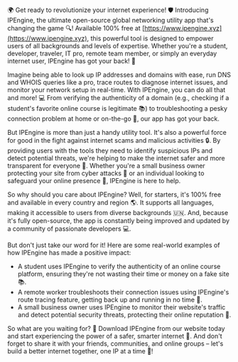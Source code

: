 🌍 Get ready to revolutionize your internet experience! 🛡️ Introducing IPEngine, the ultimate open-source global networking utility app that's changing the game 🔍! Available 100% free at [https://www.ipengine.xyz](https://www.ipengine.xyz), this powerful tool is designed to empower users of all backgrounds and levels of expertise. Whether you're a student, developer, traveler, IT pro, remote team member, or simply an everyday internet user, IPEngine has got your back! 📡

Imagine being able to look up IP addresses and domains with ease, run DNS and WHOIS queries like a pro, trace routes to diagnose internet issues, and monitor your network setup in real-time. With IPEngine, you can do all that and more! 💻 From verifying the authenticity of a domain (e.g., checking if a student's favorite online course is legitimate 📚) to troubleshooting a pesky connection problem at home or on-the-go 🔧, our app has got your back.

But IPEngine is more than just a handy utility tool. It's also a powerful force for good in the fight against internet scams and malicious activities 🔒. By providing users with the tools they need to identify suspicious IPs and detect potential threats, we're helping to make the internet safer and more transparent for everyone 🌟. Whether you're a small business owner protecting your site from cyber attacks 💸 or an individual looking to safeguard your online presence 👥, IPEngine is here to help.

So why should you care about IPEngine? Well, for starters, it's 100% free and available in every country and region 🌎. It supports all languages, making it accessible to users from diverse backgrounds 🇺🇳. And, because it's fully open-source, the app is constantly being improved and updated by a community of passionate developers 💻.

But don't just take our word for it! Here are some real-world examples of how IPEngine has made a positive impact:

* A student uses IPEngine to verify the authenticity of an online course platform, ensuring they're not wasting their time or money on a fake site 📚.
* A remote worker troubleshoots their connection issues using IPEngine's route tracing feature, getting back up and running in no time 💼.
* A small business owner uses IPEngine to monitor their website's traffic and detect potential security threats, protecting their online reputation 💸.

So what are you waiting for? 🤔 Download IPEngine from our website today and start experiencing the power of a safer, smarter internet 🚀. And don't forget to share it with your friends, communities, and online groups – let's build a better internet together, one IP at a time 💪!